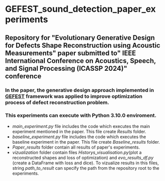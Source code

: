 ﻿# GEFEST_sound_detection_paper_experiments
## Repository for "Evolutionary Generative Design for Defects Shape Reconstruction using Acoustic Measurements" paper submitted to" IEEE International Conference on Acoustics, Speech, and Signal Processing (ICASSP 2024)" conference
### In the paper, the generative design approach implemented in [GEFEST](https://github.com/aimclub/GEFEST) framework was applied to improve optimization process of defect reconstruction problem.
### This experiments can execute with Python 3.10.0 enviroment.
 - *main_experiment.py* file includes the code which executes the main experiment mentioned in the paper. This file create *Results* folder.
 - *baseline_experiment.py* file includes the code which executes the baseline experiment in the paper.  This file create *Baseline_results* folder.
 - *Paper_results*  folder contain all results of paper's experiments.
 - *vizualization* folder contain files *Historys_visualisation.py*(plot a reconstructed shapes and loss of optimization) and *evo_results_df.py* (create a DataFrame with loss and dice). To vizualize results in this files, string *path_to_result* can specify the path from the repository root to the experiments. 
